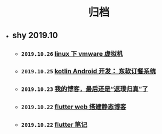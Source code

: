 # <center> 归档 </center>

- ## shy 2019.10
  - ### `2019.10.26` [linux 下 vmware 虚拟机](linux/vmware_install.md)
  - ### `2019.10.25` [kotlin Android 开发： 东软订餐系统](https://lzyprime.top/DNUIFoodApp/)
  - ### `2019.10.23` [我的博客，最后还是“返璞归真”了](posts/我的博客最后还是返璞归真了.md)
  - ### `2019.10.22` [flutter web 搭建静态博客](https://lzyprime.top/flutter/flutter_web/flutter_web搭建静态博客.html)
  - ### `2019.10.22` [flutter 笔记](https://lzyprime.top/flutter)
